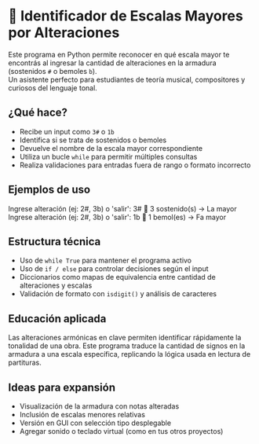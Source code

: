 # 🎹 Identificador de Escalas Mayores por Alteraciones

Este programa en Python permite reconocer en qué escala mayor te encontrás al ingresar la cantidad de alteraciones en la armadura (sostenidos `#` o bemoles `b`).  
Un asistente perfecto para estudiantes de teoría musical, compositores y curiosos del lenguaje tonal.

##  ¿Qué hace?

- Recibe un input como `3#` o `1b`
- Identifica si se trata de sostenidos o bemoles
- Devuelve el nombre de la escala mayor correspondiente
- Utiliza un bucle `while` para permitir múltiples consultas
- Realiza validaciones para entradas fuera de rango o formato incorrecto

##  Ejemplos de uso
Ingrese alteración (ej: 2#, 3b) o 'salir': 3#
🔎 3 sostenido(s) → La mayor
Ingrese alteración (ej: 2#, 3b) o 'salir': 1b
🔎 1 bemol(es) → Fa mayor

##  Estructura técnica

- Uso de `while True` para mantener el programa activo
- Uso de `if / else` para controlar decisiones según el input
- Diccionarios como mapas de equivalencia entre cantidad de alteraciones y escalas
- Validación de formato con `isdigit()` y análisis de caracteres

##  Educación aplicada

Las alteraciones armónicas en clave permiten identificar rápidamente la tonalidad de una obra. Este programa traduce la cantidad de signos en la armadura a una escala específica, replicando la lógica usada en lectura de partituras.

##  Ideas para expansión

- Visualización de la armadura con notas alteradas
- Inclusión de escalas menores relativas
- Versión en GUI con selección tipo desplegable
- Agregar sonido o teclado virtual (como en tus otros proyectos)

